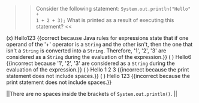 >>Consider the following statement: 
<code>System.out.println("Hello" + 1 + 2 + 3);</code>
What is printed as a result of executing this statement? <<

(x) Hello123 {{correct because Java rules for expressions state that if one operand of the '+' operator is a <code>String</code> and the other isn't, then the one that isn't a <code>String</code> is converted into a <code>String</code>. Therefore, '1', '2', '3' are considered as a <code>String</code> during the
evaluation of the expression.}}
( ) Hello6 {{incorrect because '1', '2', '3' are considered as a <code>String</code> during the evaluation of the expression.}}
( ) Hello 1 2 3 {{incorrect because the print statement does not include spaces.}}
( ) Hello 123 {{incorrect because the print statement does not include spaces.}}

||There are no spaces inside the brackets of <code>System.out.println()</code>. ||

